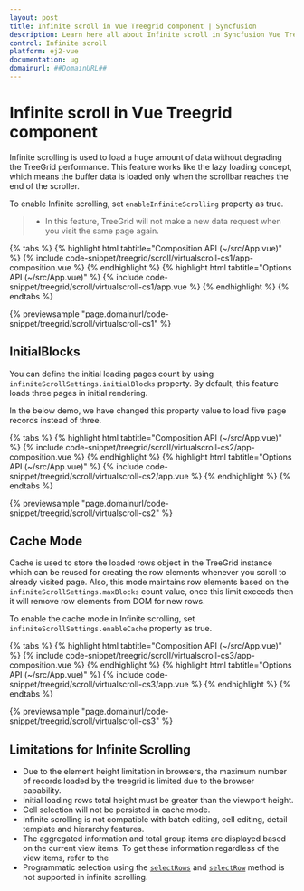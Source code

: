 ```yaml
---
layout: post
title: Infinite scroll in Vue Treegrid component | Syncfusion
description: Learn here all about Infinite scroll in Syncfusion Vue Treegrid component of Syncfusion Essential JS 2 and more.
control: Infinite scroll 
platform: ej2-vue
documentation: ug
domainurl: ##DomainURL##
---
```


# Infinite scroll in Vue Treegrid component

Infinite scrolling is used to load a huge amount of data without degrading the TreeGrid performance. This feature works like the lazy loading concept, which means the buffer data is loaded only when the scrollbar reaches the end of the scroller.

To enable Infinite scrolling, set `enableInfiniteScrolling` property as true.

> * In this feature, TreeGrid will not make a new data request when you visit the same page again.

{% tabs %}
{% highlight html tabtitle="Composition API (~/src/App.vue)" %}
{% include code-snippet/treegrid/scroll/virtualscroll-cs1/app-composition.vue %}
{% endhighlight %}
{% highlight html tabtitle="Options API (~/src/App.vue)" %}
{% include code-snippet/treegrid/scroll/virtualscroll-cs1/app.vue %}
{% endhighlight %}
{% endtabs %}
        
{% previewsample "page.domainurl/code-snippet/treegrid/scroll/virtualscroll-cs1" %}

## InitialBlocks

You can define the initial loading pages count by using `infiniteScrollSettings.initialBlocks` property. By default, this feature loads three pages in initial rendering.

In the below demo, we have changed this property value to load five page records instead of three.

{% tabs %}
{% highlight html tabtitle="Composition API (~/src/App.vue)" %}
{% include code-snippet/treegrid/scroll/virtualscroll-cs2/app-composition.vue %}
{% endhighlight %}
{% highlight html tabtitle="Options API (~/src/App.vue)" %}
{% include code-snippet/treegrid/scroll/virtualscroll-cs2/app.vue %}
{% endhighlight %}
{% endtabs %}
        
{% previewsample "page.domainurl/code-snippet/treegrid/scroll/virtualscroll-cs2" %}

## Cache Mode

Cache is used to store the loaded rows object in the TreeGrid instance which can be reused for creating the row elements whenever you scroll to already visited page. Also, this mode maintains row elements based on the `infiniteScrollSettings.maxBlocks` count value, once this limit exceeds then it will remove row elements from DOM for new rows.

To enable the cache mode in Infinite scrolling, set `infiniteScrollSettings.enableCache` property as true.

{% tabs %}
{% highlight html tabtitle="Composition API (~/src/App.vue)" %}
{% include code-snippet/treegrid/scroll/virtualscroll-cs3/app-composition.vue %}
{% endhighlight %}
{% highlight html tabtitle="Options API (~/src/App.vue)" %}
{% include code-snippet/treegrid/scroll/virtualscroll-cs3/app.vue %}
{% endhighlight %}
{% endtabs %}
        
{% previewsample "page.domainurl/code-snippet/treegrid/scroll/virtualscroll-cs3" %}

## Limitations for Infinite Scrolling

* Due to the element height limitation in browsers, the maximum number of records loaded by the treegrid is limited due to the browser capability.
* Initial loading rows total height must be greater than the viewport height.
* Cell selection will not be persisted in cache mode.
* Infinite scrolling is not compatible with batch editing, cell editing, detail template and hierarchy features.
* The aggregated information and total group items are displayed based on the current view items. To get these information regardless of the view items, refer to the
* Programmatic selection using the [`selectRows`](https://ej2.syncfusion.com/vue/documentation/api/treegrid/#selectrows) and [`selectRow`](https://ej2.syncfusion.com/vue/documentation/api/treegrid/#selectrow) method is not supported in infinite scrolling.